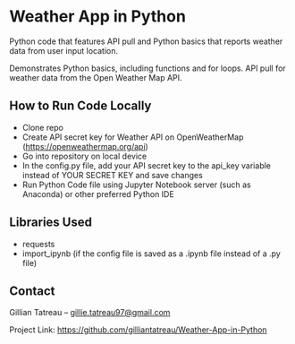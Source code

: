# Weather App in Python
Python code that features API pull and Python basics that reports weather data from user input location.

Demonstrates Python basics, including functions and for loops. API pull for weather data from the Open Weather Map API. 

## How to Run Code Locally
- Clone repo
- Create API secret key for Weather API on OpenWeatherMap (https://openweathermap.org/api)
- Go into repository on local device
- In the config.py file, add your API secret key to the api_key variable instead of YOUR SECRET KEY and save changes
- Run Python Code file using Jupyter Notebook server (such as Anaconda) or other preferred Python IDE

## Libraries Used
- requests
- import_ipynb (if the config file is saved as a .ipynb file instead of a .py file)

## Contact
Gillian Tatreau – gillie.tatreau97@gmail.com

Project Link: https://github.com/gilliantatreau/Weather-App-in-Python
